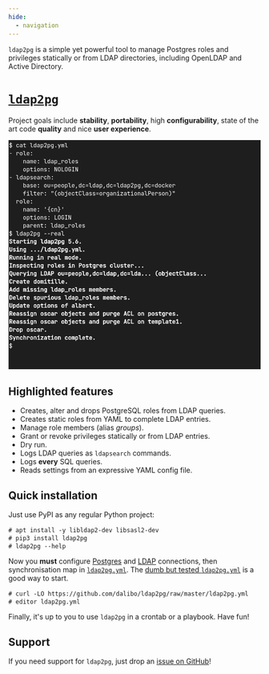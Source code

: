 ```yaml
---
hide:
  - navigation
---
```


`ldap2pg` is a simple yet powerful tool to manage Postgres roles and privileges
statically or from LDAP directories, including OpenLDAP and Active Directory.
<h1><a href="https://labs.dalibo.com/ldap2pg"><code>ldap2pg</code></a></h1>

Project goals include **stability**, **portability**, high **configurability**,
state of the art code **quality** and nice **user experience**.

![Screenshot](img/screenshot.png)


## Highlighted features

- Creates, alter and drops PostgreSQL roles from LDAP queries.
- Creates static roles from YAML to complete LDAP entries.
- Manage role members (alias *groups*).
- Grant or revoke privileges statically or from LDAP entries.
- Dry run.
- Logs LDAP queries as `ldapsearch` commands.
- Logs **every** SQL queries.
- Reads settings from an expressive YAML config file.


## Quick installation

Just use PyPI as any regular Python project:

``` console
# apt install -y libldap2-dev libsasl2-dev
# pip3 install ldap2pg
# ldap2pg --help
```

Now you **must** configure [Postgres](cookbook.md#configure-postgres-connection)
and [LDAP](cookbook.md#query-ldap) connections, then synchronisation map in
[`ldap2pg.yml`](config.md). The [dumb but tested
`ldap2pg.yml`](https://github.com/dalibo/ldap2pg/blob/master/ldap2pg.yml) is a
good way to start.

``` console
# curl -LO https://github.com/dalibo/ldap2pg/raw/master/ldap2pg.yml
# editor ldap2pg.yml
```

Finally, it's up to you to use `ldap2pg` in a crontab or a playbook. Have fun!


## Support

If you need support for `ldap2pg`, just drop an [issue on
GitHub](https://github.com/dalibo/ldap2pg/issues/new)!
